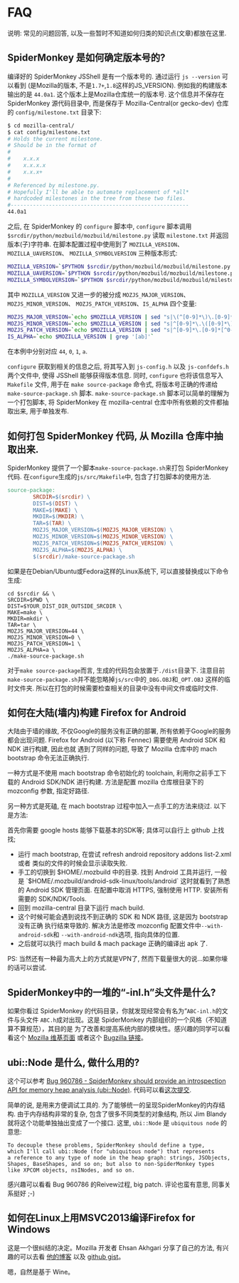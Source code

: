 # FAQ

说明: 常见的问题回答, 以及一些暂时不知道如何归类的知识点(文章)都放在这里.


## SpiderMonkey 是如何确定版本号的?

编译好的 SpiderMonkey JSShell 是有一个版本号的. 通过运行 `js --version` 可以看到
(是Mozilla的版本, 不是`1.7+`,`1.8`这样的JS_VERSION). 例如我的构建版本输出的是
`44.0a1`. 这个版本上是Mozilla仓库统一的版本号. 这个信息并不保存在 SpiderMonkey
源代码目录中, 而是保存于 Mozilla-Central(or gecko-dev) 仓库的 `config/milestone.txt`
目录下:
```bash
$ cd mozilla-central/
$ cat config/milestone.txt
# Holds the current milestone.
# Should be in the format of
#
#    x.x.x
#    x.x.x.x
#    x.x.x+
#
# Referenced by milestone.py.
# Hopefully I'll be able to automate replacement of *all*
# hardcoded milestones in the tree from these two files.
#--------------------------------------------------------
44.0a1
```
之后, 在 SpiderMonkey 的 `configure` 脚本中, `configure` 脚本调用
`$srcdir/python/mozbuild/mozbuild/milestone.py` 读取 `milestone.txt`
并返回版本(子)字符串. 在脚本配置过程中使用到了 `MOZILLA_VERSION`、`MOZILLA_UAVERSION`、
`MOZILLA_SYMBOLVERSION` 三种版本形式:
```bash
MOZILLA_VERSION=`$PYTHON $srcdir/python/mozbuild/mozbuild/milestone.py --topsrcdir $srcdir`
MOZILLA_UAVERSION=`$PYTHON $srcdir/python/mozbuild/mozbuild/milestone.py --topsrcdir $srcdir --uaversion`
MOZILLA_SYMBOLVERSION=`$PYTHON $srcdir/python/mozbuild/mozbuild/milestone.py --topsrcdir $srcdir --symbolversion`
```
其中 `MOZILLA_VERSION` 又进一步的被分成 `MOZJS_MAJOR_VERSION`、`MOZJS_MINOR_VERSION`、
`MOZJS_PATCH_VERSION`、`IS_ALPHA` 四个变量:
```bash
MOZJS_MAJOR_VERSION=`echo $MOZILLA_VERSION | sed "s|\(^[0-9]*\)\.[0-9]*.*|\1|"`
MOZJS_MINOR_VERSION=`echo $MOZILLA_VERSION | sed "s|^[0-9]*\.\([0-9]*\).*|\1|"`
MOZJS_PATCH_VERSION=`echo $MOZILLA_VERSION | sed "s|^[0-9]*\.[0-9]*[^0-9]*||"`
IS_ALPHA=`echo $MOZILLA_VERSION | grep '[ab]'`
```
在本例中分别对应 `44`, `0`, `1`, `a`.

`configure` 获取到相关的信息之后, 将其写入到 `js-config.h` 以及 `js-confdefs.h`
两个文件中, 使得 JSShell 能够获得版本信息. 同时, `configure` 也将该信息写入
`Makefile` 文件, 用于在 `make source-package` 命令式, 将版本号正确的传递给
`make-source-package.sh` 脚本.
`make-source-package.sh` 脚本可以简单的理解为一个打包脚本, 将 SpiderMonkey 在
mozilla-central 仓库中所有依赖的文件都抽取出来, 用于单独发布.

## 如何打包 SpiderMonkey 代码, 从 Mozilla 仓库中抽取出来.

SpiderMonkey 提供了一个脚本`make-source-package.sh`来打包 SpiderMonkey 代码.
在`configure`生成的`js/src/Makefile`中, 包含了打包脚本的使用方法.
```makefile
source-package:
        SRCDIR=$(srcdir) \
        DIST=$(DIST) \
        MAKE=$(MAKE) \
        MKDIR=$(MKDIR) \
        TAR=$(TAR) \
        MOZJS_MAJOR_VERSION=$(MOZJS_MAJOR_VERSION) \
        MOZJS_MINOR_VERSION=$(MOZJS_MINOR_VERSION) \
        MOZJS_PATCH_VERSION=$(MOZJS_PATCH_VERSION) \
        MOZJS_ALPHA=$(MOZJS_ALPHA) \
        $(srcdir)/make-source-package.sh
```
如果是在Debian/Ubuntu或Fedora这样的Linux系统下, 可以直接替换成以下命令生成:
```
cd $srcdir && \
SRCDIR=$PWD \
DIST=$YOUR_DIST_DIR_OUTSIDE_SRCDIR \
MAKE=make \
MKDIR=mkdir \
TAR=tar \
MOZJS_MAJOR_VERSION=44 \
MOZJS_MINOR_VERSION=0 \
MOZJS_PATCH_VERSION=1 \
MOZJS_ALPHA=a \
./make-source-package.sh
```
对于`make source-package`而言, 生成的代码包会放置于`./dist`目录下.
注意目前`make-source-package.sh`并不能忽略掉`js/src`中的`_DBG.OBJ`和`_OPT.OBJ`
这样的临时文件夹. 所以在打包的时候需要检查相关的目录中没有中间文件或临时文件.


## 如何在大陆(墙内)构建 Firefox for Android

大陆由于墙的缘故, 不仅Google的服务没有正确的部署, 所有依赖于Google的服务都会出现问题.
Firefox for Android (以下称 Fennec) 需要使用 Android SDK 和 NDK 进行构建, 因此也就
遇到了同样的问题, 导致了 Mozilla 仓库中的 mach bootstrap 命令无法正确执行.

一种方式是不使用 mach bootstrap 命令初始化的 toolchain, 利用你之前手工下载的 Android
SDK/NDK 进行构建. 方法是配置 mozilla 仓库根目录下的 mozconfig 参数, 指定好路径.

另一种方式是死磕, 在 mach bootstrap 过程中加入一点手工的方法来绕过. 以下是方法:

首先你需要 google hosts 能够下载基本的SDK等; 具体可以自行上 github 上找找;
* 运行 mach bootstrap, 在尝试 refresh android repository addons list-2.xml 或者
类似的文件的时候会显示读取失败.
* 手工的切换到 $HOME/.mozbuild 中的目录. 找到 Android 工具并运行, 一般是
`$HOME/.mozbuild/android-sdk-linux/tools/android`
这时就看到了熟悉的 Android SDK 管理页面. 在配置中取消 HTTPS, 强制使用 HTTP.
安装所有需要的 SDK/NDK/Tools.
* 回到 mozilla-central 目录下运行 mach build.
* 这个时候可能会遇到说找不到正确的 SDK 和 NDK 路径, 这是因为 bootstrap 没有正确
执行结束导致的. 解决方法是修改 mozconfig 配置文件中`--with-android-sdk`和
`--with-android-ndk`选项, 指向具体的位置.
* 之后就可以执行 mach build & mach package 正确的编译出 apk 了.

PS: 当然还有一种最为高大上的方式就是VPN了, 然而下载量很大的说...如果你壕的话可以尝试.

## SpiderMonkey中的一堆的“-inl.h”头文件是什么?

如果你看过 SpiderMonkey 的代码目录，你就发现经常会有名为“`ABC-inl.h`的文件与头文件
`ABC.h`成对出现。这是 SpiderMonkey 内部组织的一个风格（不知道算不算规范），其目的是
为了改善和提高系统内部的模块性。感兴趣的同学可以看看这个
[Mozilla 维基页面](https://wiki.mozilla.org/JS_engine_modularization)
或者这个
[Bugzilla 链接](https://bugzilla.mozilla.org/show_bug.cgi?id=653057)。

## ubi::Node 是什么, 做什么用的?
这个可以参考 [Bug 960786 - SpiderMonkey should provide an introspection API for memory heap analysis (ubi::Node)](https://bugzilla.mozilla.org/show_bug.cgi?id=960786).
代码可以看[这次提交](https://hg.mozilla.org/mozilla-central/rev/3d405f960e94).

简单的说, 是用来方便调试工具的. 为了能够统一的呈现SpiderMonkey的内存结构.
由于内存结构非常的复杂, 包含了很多不同类型的对象结构, 所以 Jim Blandy
就将这个功能单独抽出变成了一个接口. 这里, `ubi::Node` 是 `ubiquitous node` 的意思:

	To decouple these problems, SpiderMonkey should define a type,
	which I'll call ubi::Node (for "ubiquitous node") that represents
	a reference to any type of node in the heap graph: strings, JSObjects,
	Shapes, BaseShapes, and so on; but also to non-SpiderMonkey types
	like XPCOM objects, nsINodes, and so on.

感兴趣可以看看 Bug 960786 的Reivew过程, big patch. 评论也蛮有意思, 同事关系挺好 ;-)

## 如何在Linux上用MSVC2013编译Firefox for Windows

这是一个很纠结的决定。Mozilla 开发者 Ehsan Akhgari 分享了自己的方法,
有兴趣的可以去看 [他的博客](http://ehsanakhgari.org/blog/2015-01-23/running-microsoft-visual-c-2013-under-wine-on-linux)
以及 [github gist](https://github.com/ehsan/msvc2013onwine)。

嗯，自然是基于 Wine。












































